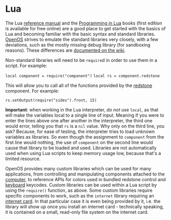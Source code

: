 # Lua 

The Lua [reference manual](http://www.lua.org/manual/5.2/manual.html) and the [Programming in Lua](http://www.lua.org/pil/) books (first edition is available for free online) are a good place to get started with the basics of Lua and becoming familiar with the basic syntax and standard libraries. [OpenOS](openOS.md) strives to emulate the standard libraries very closely, with a few deviations, such as the mostly missing debug library (for sandboxing reasons). These differences are [documented on the wiki](http://ocdoc.cil.li/api:non-standard-lua-libs).

Non-standard libraries will need to be `require`d in order to use them in a script. For example:

`local component = require("component")`
`local rs = component.redstone`

This will allow you to call all of the functions provided by the [redstone](../item/redstoneCard1.md) component. For example:

`rs.setOutput(require("sides").front, 15)`

**Important**: when working in the Lua interpreter, *do not* use `local`, as that will make the variables local to a single line of input. Meaning if you were to enter the lines above one after another in the interpreter, the third one would error, telling you that `rs` is a `nil` value. Why only on the third line, you ask? Because, for ease of testing, the interpreter tries to load unknown variables as libraries. So even though the assignment to `component` from the first line would nothing, the use of `component` on the second line would cause that library to be loaded and used. Libraries are not automatically used when using Lua scripts to keep memory usage low, because that's a limited resource.

OpenOS provides many custom libraries which can be used for many applications, from controlling and manipulating components attached to the [computer](computer.md), to reference APIs for colors used in bundled redstone control and [keyboard](../block/keyboard.md) keycodes. Custom libraries can be used within a Lua script by using the `require()` function, as above. Some custom libraries require specific components to work, such as the `internet` library requiring an [internet card](../item/internetCard.md). In that particular case it is even being provided by it, i.e. the library will show up once you install an internet card - technically speaking, it is contained on a small, read-only file system on the internet card.
